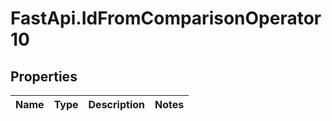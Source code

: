 # FastApi.IdFromComparisonOperator10

## Properties
Name | Type | Description | Notes
------------ | ------------- | ------------- | -------------

